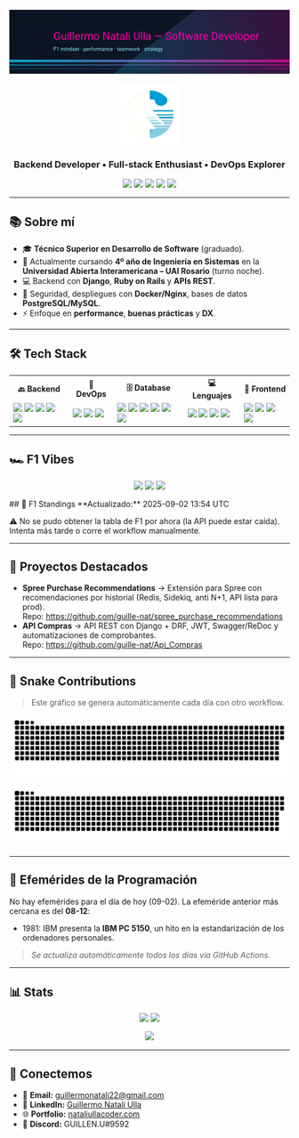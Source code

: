 <p align="center">
  <!-- Cyberpunk banner F1 -->
  <img src="banner_pitlane.svg" alt="F1 Cyberpunk Banner of Guillermo" />
</p>

<div align="center">
  <img src="logo.png" alt="Logo Guillermo Natali Ulla" width="110" />
</div>

<h3 align="center">Backend Developer • Full‑stack Enthusiast • DevOps Explorer</h3>
<p align="center">
  <a href="mailto:guillermonatali22@gmail.com"><img src="https://img.shields.io/badge/Email-guillermonatali22%40gmail.com-FF00AA?style=for-the-badge&logo=gmail&logoColor=white" /></a>
  <a href="https://www.linkedin.com/in/guillermo-natali-ulla-550469220/"><img src="https://img.shields.io/badge/LinkedIn-Guillermo%20Natali%20Ulla-0A66C2?style=for-the-badge&logo=linkedin&logoColor=white" /></a>
  <a href="https://nataliullacoder.com/"><img src="https://img.shields.io/badge/Portfolio-nataliullacoder.com-111827?style=for-the-badge&logo=vercel&logoColor=white" /></a>
  <a href="https://discord.com/users/GUILLEN.U#9592"><img src="https://img.shields.io/badge/Discord-GUILLEN.U%239592-5865F2?style=for-the-badge&logo=discord&logoColor=white" /></a>
  <img src="https://komarev.com/ghpvc/?username=guille-nat&label=visitas&style=for-the-badge&color=FF00AA" />
</p>

---

## 📚 Sobre mí

- 🎓 **Técnico Superior en Desarrollo de Software** (graduado).
- 🏫 Actualmente cursando **4º año de Ingeniería en Sistemas** en la **Universidad Abierta Interamericana – UAI Rosario** (turno noche).
- 💻 Backend con **Django**, **Ruby on Rails** y **APIs REST**.
- 🔐 Seguridad, despliegues con **Docker/Nginx**, bases de datos **PostgreSQL/MySQL**.
- ⚡ Enfoque en **performance**, **buenas prácticas** y **DX**.

---

## 🛠️ Tech Stack

<table>
  <tr>
    <th>🔙 Backend</th>
    <th>🔧 DevOps</th>
    <th>🗄️ Database</th>
    <th>💻 Lenguajes</th>
    <th>🎨 Frontend</th>
  </tr>
  <tr>
    <td>
      <img src="https://img.shields.io/badge/.NET-512BD4?style=for-the-badge&logo=dotnet&logoColor=white"/>
      <img src="https://img.shields.io/badge/Django-092E20?style=for-the-badge&logo=django&logoColor=white"/>
      <img src="https://img.shields.io/badge/FastAPI-009688?style=for-the-badge&logo=fastapi&logoColor=white"/>
      <img src="https://img.shields.io/badge/Flask-000000?style=for-the-badge&logo=flask&logoColor=white"/>
      <img src="https://img.shields.io/badge/Ruby%20on%20Rails-D30001?style=for-the-badge&logo=rubyonrails&logoColor=white"/>
    </td>
    <td>
      <img src="https://img.shields.io/badge/AWS-232F3E?style=for-the-badge&logo=amazonaws&logoColor=white"/>
      <img src="https://img.shields.io/badge/Docker-2496ED?style=for-the-badge&logo=docker&logoColor=white"/>
      <img src="https://img.shields.io/badge/Linux-111827?style=for-the-badge&logo=linux&logoColor=FCC624"/>
    </td>
    <td>
      <img src="https://img.shields.io/badge/Firebase-FFCA28?style=for-the-badge&logo=firebase&logoColor=black"/>
      <img src="https://img.shields.io/badge/SQL%20Server-CC2927?style=for-the-badge&logo=microsoftsqlserver&logoColor=white"/>
      <img src="https://img.shields.io/badge/MongoDB-47A248?style=for-the-badge&logo=mongodb&logoColor=white"/>
      <img src="https://img.shields.io/badge/MySQL-4479A1?style=for-the-badge&logo=mysql&logoColor=white"/>
      <img src="https://img.shields.io/badge/PostgreSQL-4169E1?style=for-the-badge&logo=postgresql&logoColor=white"/>
      <img src="https://img.shields.io/badge/SQLite-003B57?style=for-the-badge&logo=sqlite&logoColor=white"/>
    </td>
    <td>
      <img src="https://img.shields.io/badge/C%23-239120?style=for-the-badge&logo=c-sharp&logoColor=white"/>
      <img src="https://img.shields.io/badge/JavaScript-F7DF1E?style=for-the-badge&logo=javascript&logoColor=black"/>
      <img src="https://img.shields.io/badge/Python-3776AB?style=for-the-badge&logo=python&logoColor=white"/>
      <img src="https://img.shields.io/badge/Ruby-CC342D?style=for-the-badge&logo=ruby&logoColor=white"/>
    </td>
    <td>
      <img src="https://img.shields.io/badge/CSS3-1572B6?style=for-the-badge&logo=css3&logoColor=white"/>
      <img src="https://img.shields.io/badge/HTML5-E34F26?style=for-the-badge&logo=html5&logoColor=white"/>
      <img src="https://img.shields.io/badge/React-20232A?style=for-the-badge&logo=react&logoColor=61DAFB"/>
      <img src="https://img.shields.io/badge/Vite-646CFF?style=for-the-badge&logo=vite&logoColor=white"/>
    </td>
  </tr>
</table>

---

## 🏎️ F1 Vibes

<p align="center">
  <img src="https://img.shields.io/badge/F1-Mindset-000000?style=for-the-badge&logo=fastlane&logoColor=white" />
  <img src="https://img.shields.io/badge/Team-Lewis%20Hamilton-00D2BE?style=for-the-badge" />
  <img src="https://img.shields.io/badge/Support-Franco%20Colapinto-1B5E20?style=for-the-badge" />
</p>
## 🏁 F1 Standings
<!--F1_STANDINGS_START-->
**Actualizado:** 2025-09-02 13:54 UTC

⚠️ No se pudo obtener la tabla de F1 por ahora (la API puede estar caída).
Intenta más tarde o corre el workflow manualmente.

<!--F1_STANDINGS_END-->

---

## 🚀 Proyectos Destacados

- **Spree Purchase Recommendations** → Extensión para Spree con recomendaciones por historial (Redis, Sidekiq, anti N+1, API lista para prod).  
  Repo: <https://github.com/guille-nat/spree_purchase_recommendations>
- **API Compras** → API REST con Django + DRF, JWT, Swagger/ReDoc y automatizaciones de comprobantes.  
  Repo: <https://github.com/guille-nat/Api_Compras>

---

## 🐍 Snake Contributions
>
> Este gráfico se genera automáticamente cada día con otro workflow.
<p align="center">
  <img src="dist/snake.svg" alt="Snake animation (light)" />
</p>
<p align="center">
  <img src="dist/snake-dark.svg" alt="Snake animation (dark)" />
</p>

---

## 📅 Efemérides de la Programación
<!--EFEMERIDES_START-->
No hay efemérides para el día de hoy (09-02). La efeméride anterior más cercana es del **08-12**:
- 1981: IBM presenta la **IBM PC 5150**, un hito en la estandarización de los ordenadores personales.
<!--EFEMERIDES_END-->

> *Se actualiza automáticamente todos los días vía GitHub Actions.*

---

## 📊 Stats

<p align="center">
  <img src="https://github-readme-stats.vercel.app/api?username=guille-nat&show_icons=true&theme=radical" height="160">
  <img src="https://github-readme-stats.vercel.app/api/top-langs/?username=guille-nat&layout=compact&theme=radical" height="160">
</p>
<p align="center">
  <img src="https://github-readme-streak-stats.herokuapp.com/?user=guille-nat&theme=radical" height="160">
</p>

---

## 🤝 Conectemos

- 📧 **Email:** [guillermonatali22@gmail.com](mailto:guillermonatali22@gmail.com)
- 💼 **LinkedIn:** [Guillermo Natali Ulla](https://www.linkedin.com/in/guillermo-natali-ulla-550469220/)
- 🌐 **Portfolio:** [nataliullacoder.com](https://nataliullacoder.com/)
- 💬 **Discord:** GUILLEN.U#9592

